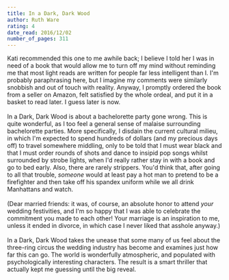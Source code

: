 ```yaml
---
title: In a Dark, Dark Wood
author: Ruth Ware
rating: 4
date_read: 2016/12/02
number_of_pages: 311
---
```


Kati recommended this one to me awhile back; I believe I told her I was in need of a book that would allow me to turn off my mind without reminding me that most light reads are written for people far less intelligent than I. I'm probably paraphrasing here, but I imagine my comments were similarly snobbish and out of touch with reality. Anyway, I promptly ordered the book from a seller on Amazon, felt satisfied by the whole ordeal, and put it in a basket to read later. I guess later is now.<br/><br/>In a Dark, Dark Wood is about a bachelorette party gone wrong. This is quite wonderful, as I too feel a general sense of malaise surrounding bachelorette parties. More specifically, I disdain the current cultural milieu, in which I'm expected to spend hundreds of dollars (and my precious days off) to travel somewhere middling, only to be told that I must wear black and that I must order rounds of shots and dance to insipid pop songs whilst surrounded by strobe lights, when I'd really rather stay in with a book and go to bed early. Also, there are rarely strippers. You'd think that, after going to all that trouble, <i>someone</i> would at least pay a hot man to pretend to be a firefighter and then take off his spandex uniform while we all drink Manhattans and watch. <br/><br/>(Dear married friends: it was, of course, an absolute honor to attend <i>your</i> wedding festivities, and I'm so happy that I was able to celebrate the commitment you made to each other! Your marriage is an inspiration to me, unless it ended in divorce, in which case I never liked that asshole anyway.)<br/><br/>In a Dark, Dark Wood takes the unease that some many of us feel about the three-ring circus the wedding industry has become and examines just how far this can go. The world is wonderfully atmospheric, and populated with psychologically interesting characters. The result is a smart thriller that actually kept me guessing until the big reveal.